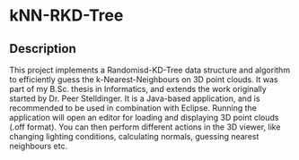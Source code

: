 kNN-RKD-Tree
======================================================

Description
------------
This project implements a Randomisd-KD-Tree data structure and algorithm to efficiently guess the k-Nearest-Neighbours on 3D point clouds.
It was part of my B.Sc. thesis in Informatics, and extends the work originally started by Dr. Peer Stelldinger. It is a Java-based application, and is recommended to be used in combination with Eclipse. Running the application will open an editor for loading and displaying 3D point clouds (.off format). You can then perform different actions in the 3D viewer, like changing lighting conditions, calculating normals, guessing nearest neighbours etc.
